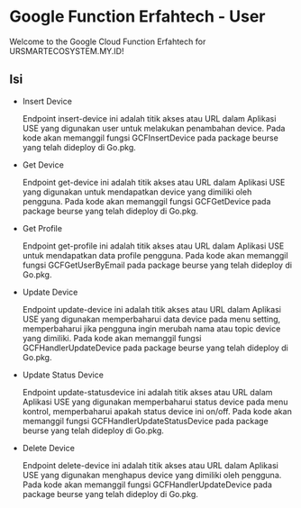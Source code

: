 # Google Function Erfahtech - User

Welcome to the Google Cloud Function Erfahtech for URSMARTECOSYSTEM.MY.ID!

## Isi

- Insert Device

  Endpoint insert-device ini adalah titik akses atau URL dalam Aplikasi USE yang digunakan user untuk melakukan penambahan device. Pada kode akan memanggil fungsi GCFInsertDevice pada package beurse yang telah dideploy di Go.pkg.

- Get Device

  Endpoint get-device ini adalah titik akses atau URL dalam Aplikasi USE yang digunakan untuk mendapatkan device yang dimiliki oleh pengguna. Pada kode akan memanggil fungsi GCFGetDevice pada package beurse yang telah dideploy di Go.pkg.

- Get Profile

  Endpoint get-profile ini adalah titik akses atau URL dalam Aplikasi USE untuk mendapatkan data profile pengguna. Pada kode akan memanggil fungsi GCFGetUserByEmail pada package beurse yang telah dideploy di Go.pkg.

- Update Device

  Endpoint update-device ini adalah titik akses atau URL dalam Aplikasi USE yang digunakan memperbaharui data device pada menu setting, memperbaharui jika pengguna ingin merubah nama atau topic device yang dimiliki. Pada kode akan memanggil fungsi GCFHandlerUpdateDevice pada package beurse yang telah dideploy di Go.pkg.

- Update Status Device

  Endpoint update-statusdevice ini adalah titik akses atau URL dalam Aplikasi USE yang digunakan memperbaharui status device pada menu kontrol, memperbaharui apakah status device ini on/off. Pada kode akan memanggil fungsi GCFHandlerUpdateStatusDevice pada package beurse yang telah dideploy di Go.pkg.

- Delete Device

  Endpoint delete-device ini adalah titik akses atau URL dalam Aplikasi USE yang digunakan menghapus device yang dimiliki oleh pengguna. Pada kode akan memanggil fungsi GCFHandlerUpdateDevice pada package beurse yang telah dideploy di Go.pkg.
